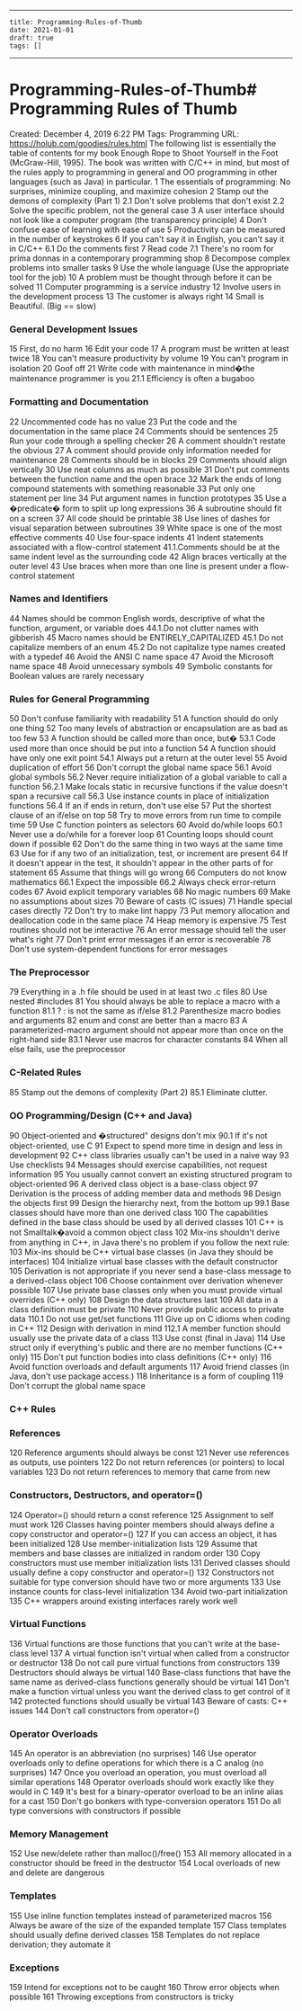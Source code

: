 
---
    title: Programming-Rules-of-Thumb
    date: 2021-01-01    
    draft: true
    tags: []
---
# Programming-Rules-of-Thumb# Programming Rules of Thumb
Created: December 4, 2019 6:22 PM
Tags: Programming
URL: https://holub.com/goodies/rules.html
The following list is essentially the table of contents for my book Enough Rope to Shoot Yourself in the Foot (McGraw-Hill, 1995).
The book was written with C/C++ in mind, but most of the rules apply to programming in general and OO programming in other languages (such as Java) in particular.
1 The essentials of programming: No surprises, minimize coupling, and maximize cohesion 2 Stamp out the demons of complexity (Part 1) 2.1 Don't solve problems that don't exist 2.2 Solve the specific problem, not the general case 3 A user interface should not look like a computer program (the transparency principle) 4 Don't confuse ease of learning with ease of use 5 Productivity can be measured in the number of keystrokes 6 If you can't say it in English, you can't say it in C/C++ 6.1 Do the comments first 7 Read code 7.1 There's no room for prima donnas in a contemporary programming shop 8 Decompose complex problems into smaller tasks 9 Use the whole language (Use the appropriate tool for the job) 10 A problem must be thought through before it can be solved 11 Computer programming is a service industry 12 Involve users in the development process 13 The customer is always right 14 Small is Beautiful.
(Big == slow)
### General Development Issues
15 First, do no harm 16 Edit your code 17 A program must be written at least twice 18 You can't measure productivity by volume 19 You can't program in isolation 20 Goof off 21 Write code with maintenance in mind�the maintenance programmer is you 21.1 Efficiency is often a bugaboo
### Formatting and Documentation
22 Uncommented code has no value 23 Put the code and the documentation in the same place 24 Comments should be sentences 25 Run your code through a spelling checker 26 A comment shouldn't restate the obvious 27 A comment should provide only information needed for maintenance 28 Comments should be in blocks 29 Comments should align vertically 30 Use neat columns as much as possible 31 Don't put comments between the function name and the open brace 32 Mark the ends of long compound statements with something reasonable 33 Put only one statement per line 34 Put argument names in function prototypes 35 Use a �predicate� form to split up long expressions 36 A subroutine should fit on a screen 37 All code should be printable 38 Use lines of dashes for visual separation between subroutines 39 White space is one of the most effective comments 40 Use four-space indents 41 Indent statements associated with a flow-control statement 41.1.Comments should be at the same indent level as the surrounding code 42 Align braces vertically at the outer level 43 Use braces when more than one line is present under a flow-control statement
### Names and Identifiers
44 Names should be common English words, descriptive of what the function, argument, or variable does 44.1.Do not clutter names with gibberish 45 Macro names should be ENTIRELY_CAPITALIZED 45.1 Do not capitalize members of an enum 45.2 Do not capitalize type names created with a typedef 46 Avoid the ANSI C name space 47 Avoid the Microsoft name space 48 Avoid unnecessary symbols 49 Symbolic constants for Boolean values are rarely necessary
### Rules for General Programming
50 Don't confuse familiarity with readability 51 A function should do only one thing 52 Too many levels of abstraction or encapsulation are as bad as too few 53 A function should be called more than once, but� 53.1 Code used more than once should be put into a function 54 A function should have only one exit point 54.1 Always put a return at the outer level 55 Avoid duplication of effort 56 Don't corrupt the global name space 56.1 Avoid global symbols 56.2 Never require initialization of a global variable to call a function 56.2.1 Make locals static in recursive functions if the value doesn't span a recursive call 56.3 Use instance counts in place of initialization functions 56.4 If an if ends in return, don't use else 57 Put the shortest clause of an if/else on top 58 Try to move errors from run time to compile time 59 Use C function pointers as selectors 60 Avoid do/while loops 60.1 Never use a do/while for a forever loop 61 Counting loops should count down if possible 62 Don't do the same thing in two ways at the same time 63 Use for if any two of an initialization, test, or increment are present 64 If it doesn't appear in the test, it shouldn't appear in the other parts of for statement 65 Assume that things will go wrong 66 Computers do not know mathematics 66.1 Expect the impossible 66.2 Always check error-return codes 67 Avoid explicit temporary variables 68 No magic numbers 69 Make no assumptions about sizes 70 Beware of casts (C issues) 71 Handle special cases directly 72 Don't try to make lint happy 73 Put memory allocation and deallocation code in the same place 74 Heap memory is expensive 75 Test routines should not be interactive 76 An error message should tell the user what's right 77 Don't print error messages if an error is recoverable 78 Don't use system-dependent functions for error messages
### The Preprocessor
79 Everything in a .h file should be used in at least two .c files 80 Use nested #includes 81 You should always be able to replace a macro with a function 81.1 ?
: is not the same as if/else 81.2 Parenthesize macro bodies and arguments 82 enum and const are better than a macro 83 A parameterized-macro argument should not appear more than once on the right-hand side 83.1 Never use macros for character constants 84 When all else fails, use the preprocessor
### C-Related Rules
85 Stamp out the demons of complexity (Part 2) 85.1 Eliminate clutter.
### OO Programming/Design (C++ and Java)
90 Object-oriented and �structured" designs don't mix 90.1 If it's not object-oriented, use C 91 Expect to spend more time in design and less in development 92 C++ class libraries usually can't be used in a naive way 93 Use checklists 94 Messages should exercise capabilities, not request information 95 You usually cannot convert an existing structured program to object-oriented 96 A derived class object is a base-class object 97 Derivation is the process of adding member data and methods 98 Design the objects first 99 Design the hierarchy next, from the bottom up 99.1 Base classes should have more than one derived class 100 The capabilities defined in the base class should be used by all derived classes 101 C++ is not Smalltalk�avoid a common object class 102 Mix-ins shouldn't derive from anything in C++, in Java there's no problem if you follow the next rule: 103 Mix-ins should be C++ virtual base classes (in Java they should be interfaces) 104 Initialize virtual base classes with the default constructor 105 Derivation is not appropriate if you never send a base-class message to a derived-class object 106 Choose containment over derivation whenever possible 107 Use private base classes only when you must provide virtual overrides (C++ only) 108 Design the data structures last 109 All data in a class definition must be private 110 Never provide public access to private data 110.1 Do not use get/set functions 111 Give up on C idioms when coding in C++ 112 Design with derivation in mind 112.1 A member function should usually use the private data of a class 113 Use const (final in Java) 114 Use struct only if everything's public and there are no member functions (C++ only) 115 Don't put function bodies into class definitions (C++ only) 116 Avoid function overloads and default arguments 117 Avoid friend classes (in Java, don't use package access.)
118 Inheritance is a form of coupling 119 Don't corrupt the global name space
### C++ Rules
### References
120 Reference arguments should always be const 121 Never use references as outputs, use pointers 122 Do not return references (or pointers) to local variables 123 Do not return references to memory that came from new
### Constructors, Destructors, and operator=()
124 Operator=() should return a const reference 125 Assignment to self must work 126 Classes having pointer members should always define a copy constructor and operator=() 127 If you can access an object, it has been initialized 128 Use member-initialization lists 129 Assume that members and base classes are initialized in random order 130 Copy constructors must use member initialization lists 131 Derived classes should usually define a copy constructor and operator=() 132 Constructors not suitable for type conversion should have two or more arguments 133 Use instance counts for class-level initialization 134 Avoid two-part initialization 135 C++ wrappers around existing interfaces rarely work well
### Virtual Functions
136 Virtual functions are those functions that you can't write at the base-class level 137 A virtual function isn't virtual when called from a constructor or destructor 138 Do not call pure virtual functions from constructors 139 Destructors should always be virtual 140 Base-class functions that have the same name as derived-class functions generally should be virtual 141 Don't make a function virtual unless you want the derived class to get control of it 142 protected functions should usually be virtual 143 Beware of casts: C++ issues 144 Don't call constructors from operator=()
### Operator Overloads
145 An operator is an abbreviation (no surprises) 146 Use operator overloads only to define operations for which there is a C analog (no surprises) 147 Once you overload an operation, you must overload all similar operations 148 Operator overloads should work exactly like they would in C 149 It's best for a binary-operator overload to be an inline alias for a cast 150 Don't go bonkers with type-conversion operators 151 Do all type conversions with constructors if possible
### Memory Management
152 Use new/delete rather than malloc()/free() 153 All memory allocated in a constructor should be freed in the destructor 154 Local overloads of new and delete are dangerous
### Templates
155 Use inline function templates instead of parameterized macros 156 Always be aware of the size of the expanded template 157 Class templates should usually define derived classes 158 Templates do not replace derivation; they automate it
### Exceptions
159 Intend for exceptions not to be caught 160 Throw error objects when possible 161 Throwing exceptions from constructors is tricky
